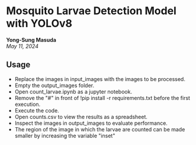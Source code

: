 # Mosquito Larvae Detection Model with YOLOv8

**Yong-Sung Masuda**  
*May 11, 2024*

## Usage

- Replace the images in input_images with the images to be processed.
- Empty the output_images folder.
- Open count_larvae.ipynb as a jupyter notebook.
- Remove the "#" in front of !pip install -r requirements.txt before the first execution.
- Execute the code.
- Open counts.csv to view the results as a spreadsheet.
- Inspect the images in output_images to evaluate performance.
- The region of the image in which the larvae are counted can be made smaller by increasing the variable "inset"
